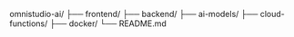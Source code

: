 omnistudio-ai/
├── frontend/
├── backend/
├── ai-models/
├── cloud-functions/
├── docker/
└── README.md
